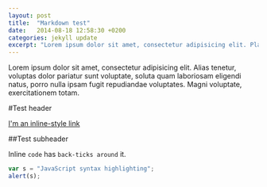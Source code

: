 ```yaml
---
layout: post
title:  "Markdown test"
date:   2014-08-18 12:58:30 +0200
categories: jekyll update
excerpt: "Lorem ipsum dolor sit amet, consectetur adipisicing elit. Placeat provident veritatis at doloribus a expedita maxime consectetur illum molestias accusamus, quis eveniet unde est quisquam voluptates perferendis cupiditate facere. Veritatis."
---
```


Lorem ipsum dolor sit amet, consectetur adipisicing elit. Alias tenetur, voluptas dolor pariatur sunt voluptate, soluta quam laboriosam eligendi natus, porro nulla ipsam fugit repudiandae voluptates. Magni voluptate, exercitationem totam.

#Test header

[I'm an inline-style link](https://www.google.com)

##Test subheader

Inline `code` has `back-ticks around` it.

```javascript
var s = "JavaScript syntax highlighting";
alert(s);
```
